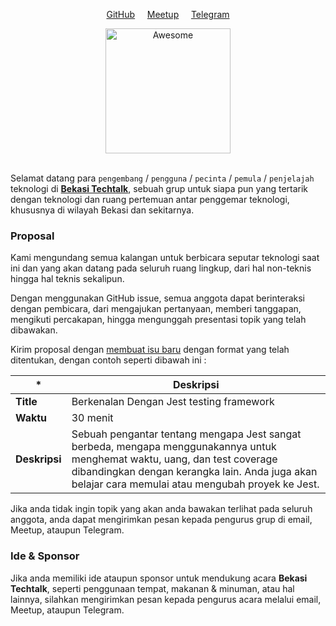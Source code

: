 <p align="center">
	<a href="https://github.com/bekasitechtalk">GitHub</a> &nbsp;&nbsp;&nbsp;
	<a href="http://meetu.ps/c/43gn3/7QrkY/f">Meetup</a> &nbsp;&nbsp;&nbsp;
	<a href="https://t.me/joinchat/IoPmFw9_ylVyH1Dti8pyag">Telegram</a>
</p>

<div align="center">
	<a href="http://meetu.ps/c/43gn3/7QrkY/f">
		<img width="200" src="https://secure.meetupstatic.com/photos/event/b/4/b/b/highres_474406267.jpeg" alt="Awesome">
	</a>
</div><br>



Selamat datang para `pengembang` / `pengguna` / `pecinta` / `pemula` / `penjelajah` teknologi di [**Bekasi Techtalk**](http://meetu.ps/c/43gn3/7QrkY/f), sebuah grup untuk siapa pun yang tertarik dengan teknologi dan ruang pertemuan antar penggemar teknologi, khususnya di wilayah Bekasi dan sekitarnya.


### Proposal

Kami mengundang semua kalangan untuk berbicara seputar teknologi saat ini dan yang akan datang pada seluruh ruang lingkup, dari hal non-teknis hingga hal teknis sekalipun.

Dengan menggunakan GitHub issue, semua anggota dapat berinteraksi dengan pembicara, dari mengajukan pertanyaan, memberi tanggapan, mengikuti percakapan, hingga mengunggah presentasi topik yang telah dibawakan.

Kirim proposal dengan [membuat isu baru](https://github.com/BekasiTechtalk/talks/issues/new?template=proposal.md) dengan format yang telah ditentukan, dengan contoh seperti dibawah ini :

| * | Deskripsi | 
|---|---|
| <b>Title</b>  | Berkenalan Dengan Jest testing framework |
| <b>Waktu</b> | 30 menit |
| <b>Deskripsi</b>  | Sebuah pengantar tentang mengapa Jest sangat berbeda, mengapa menggunakannya untuk menghemat waktu, uang, dan test coverage dibandingkan dengan kerangka lain. Anda juga akan belajar cara memulai atau mengubah proyek ke Jest. |

Jika anda tidak ingin topik yang akan anda bawakan terlihat pada seluruh anggota, anda dapat mengirimkan pesan kepada pengurus grup di email, Meetup, ataupun Telegram.


### Ide & Sponsor

Jika anda memiliki ide ataupun sponsor untuk mendukung acara **Bekasi Techtalk**, seperti penggunaan tempat, makanan & minuman, atau hal lainnya, silahkan mengirimkan pesan kepada pengurus acara melalui email, Meetup, ataupun Telegram.
